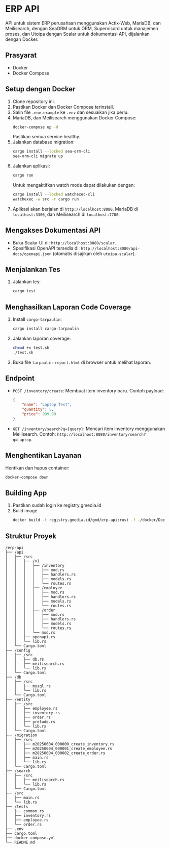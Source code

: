 # ERP API

API untuk sistem ERP perusahaan menggunakan Actix-Web, MariaDB, dan Meilisearch, dengan SeaORM untuk ORM, Supervisord untuk manajemen proses, dan Utoipa dengan Scalar untuk dokumentasi API, dijalankan dengan Docker.

## Prasyarat
- Docker
- Docker Compose

## Setup dengan Docker
1. Clone repository ini.
2. Pastikan Docker dan Docker Compose terinstall.
3. Salin file `.env.example` ke `.env` dan sesuaikan jika perlu.
4. MariaDB, dan Meilisearch menggunakan Docker Compose:
   ```bash
   docker-compose up -d
   ```
   Pastikan semua service healthy.
5. Jalankan database migration:
   ```bash
   cargo install --locked sea-orm-cli
   sea-orm-cli migrate up
   ```
5. Jalankan aplikasi:
   ```bash
   cargo run
   ```
   Untuk mengaktifkan watch mode dapat dilakukan dengan:
   ```bash
   cargo install --locked watchexec-cli
   watchexec -w src -r cargo run
   ```
6. Aplikasi akan berjalan di `http://localhost:8080`, MariaDB di `localhost:3306`, dan Meilisearch di `localhost:7700`.

## Mengakses Dokumentasi API
- Buka Scalar UI di: `http://localhost:8080/scalar`.
- Spesifikasi OpenAPI tersedia di: `http://localhost:8080/api-docs/openapi.json` (otomatis disajikan oleh `utoipa-scalar`).

## Menjalankan Tes
1. Jalankan tes:
   ```bash
   cargo test
   ```

## Menghasilkan Laporan Code Coverage
1. Install `cargo-tarpaulin`:
   ```bash
   cargo install cargo-tarpaulin
   ```
2. Jalankan laporan coverage:
   ```bash
   chmod +x test.sh
   ./test.sh
   ```
3. Buka file `tarpaulin-report.html` di browser untuk melihat laporan.

## Endpoint
- `POST /inventory/create`: Membuat item inventory baru. Contoh payload:
  ```json
  {
      "name": "Laptop Test",
      "quantity": 5,
      "price": 999.99
  }
  ```
- `GET /inventory/search?q={query}`: Mencari item inventory menggunakan Meilisearch. Contoh: `http://localhost:8080/inventory/search?q=Laptop`.

## Menghentikan Layanan
Hentikan dan hapus container:
```bash
docker-compose down
```
## Building App
1. Pastikan sudah login ke registry.gmedia.id
2. Build image
   ```bash
   docker build -t registry.gmedia.id/gmd/erp-api:rust -f ./docker/Dockerfile .
   ```

## Struktur Proyek
```
/erp-api
├── /api
│   ├── /src
│   │   ├── /v1
│   │   │   ├── /inventory
│   │   │   │   ├── mod.rs
│   │   │   │   ├── handlers.rs
│   │   │   │   ├── models.rs
│   │   │   │   └── routes.rs
│   │   │   ├── /employee
│   │   │   │   ├── mod.rs
│   │   │   │   ├── handlers.rs
│   │   │   │   ├── models.rs
│   │   │   │   └── routes.rs
│   │   │   ├── /order
│   │   │   │   ├── mod.rs
│   │   │   │   ├── handlers.rs
│   │   │   │   ├── models.rs
│   │   │   │   └── routes.rs
│   │   │   └── mod.rs
│   │   ├── openapi.rs
│   │   └── lib.rs
│   └── Cargo.toml
├── /config
│   ├── /src
│   │   ├── db.rs
│   │   ├── meilisearch.rs
│   │   └── lib.rs
│   └── Cargo.toml
├── /db
│   ├── /src
│   │   ├── mysql.rs
│   │   └── lib.rs
│   └── Cargo.toml
├── /entity
│   ├── /src
│   │   ├── employee.rs
│   │   ├── inventory.rs
│   │   ├── order.rs
│   │   ├── prelude.rs
│   │   └── lib.rs
│   └── Cargo.toml
├── /migration
│   ├── /src
│   │   ├── m20250604_000000_create_inventory.rs
│   │   ├── m20250604_000001_create_employee.rs
│   │   ├── m20250604_000002_create_order.rs
│   │   ├── main.rs
│   │   └── lib.rs
│   └── Cargo.toml
├── /search
│   ├── /src
│   │   ├── meilisearch.rs
│   │   └── lib.rs
│   └── Cargo.toml
├── /src
│   ├── main.rs
│   └── lib.rs
├── /tests
│   ├── common.rs
│   ├── inventory.rs
│   ├── employee.rs
│   └── order.rs
├── .env
├── Cargo.toml
├── docker-compose.yml
└── README.md
```
